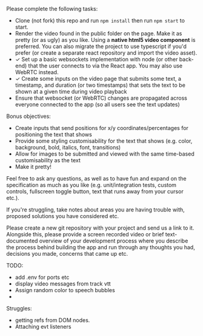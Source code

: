 Please complete the following tasks:

- Clone (not fork) this repo and run `npm install` then run `npm start` to start.
- Render the video found in the public folder on the page. Make it as pretty (or as ugly) as you like. Using a **native html5 video component** is preferred. You can also migrate the project to use typescript if you'd prefer (or create a separate react repository and import the video asset).
- &check; Set up a basic websockets implementation with node (or other back-end) that the user connects to via the React app. You may also use WebRTC instead.
- &check; Create some inputs on the video page that submits some text, a timestamp, and duration (or two timestamps) that sets the text to be shown at a given time during video playback
- Ensure that websocket (or WebRTC) changes are propagated across everyone connected to the app (so all users see the text updates)

Bonus objectives:
- Create inputs that send positions for x/y coordinates/percentages for positioning the text that shows
- Provide some styling customisability for the text that shows (e.g. color, background, bold, italics, font, transitions)
- Allow for images to be submitted and viewed with the same time-based customisability as the text
- Make it pretty!

Feel free to ask any questions, as well as to have fun and expand on the specification as much as you like (e.g. unit/integration tests, custom controls, fullscreen toggle button, text that runs away from your cursor etc.). 

If you're struggling, take notes about areas you are having trouble with, proposed solutions you have considered etc.

Please create a new git repository with your project and send us a link to it. Alongside this, please provide a screen recorded video or brief text-documented overview of your development process where you describe the process behind building the app and run through any thoughts you had, decisions you made, concerns that came up etc.

TODO: 
- add .env for ports etc
- display video messages from track vtt
- Assign random color to speech bubbles
- 


Struggles:
- getting refs from DOM nodes.
- Attaching evt listeners